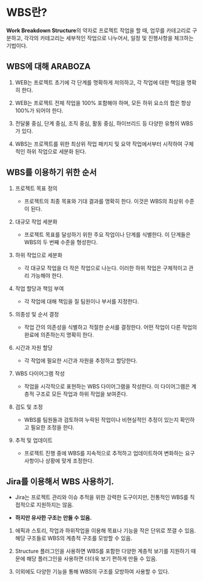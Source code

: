 # WBS란?

**Work Breakdown Structure**의 약자로 프로젝트 작업을 할 때, 업무를 카테고리로 구분하고, 각각의 카테고리는 세부적인 작업으로 나누어서, 일정 및 진행사항을 체크하는 기법이다.

## WBS에 대해 ARABOZA

1. WEB는 프로젝트 초기에 각 단계를 명확하게 저의하고, 각 작업에 대한 책임을 명확히 한다.

2. WEB는 프로젝트 전체 작업을 100% 포함해야 하며, 모든 하위 요소의 합은 항상 100%가 되어야 한다.

3. 전달물 중심, 단계 중심, 조직 중심, 활동 중심, 하이브리드 등 다양한 유형의 WBS가 있다.

4. WBS는 프로젝트를 위한 최상위 작업 패키지 및 요약 작업에서부터 시작하여 구체적인 하위 작업으로 세분화 된다.

## WBS를 이용하기 위한 순서

1. 프로젝트 목표 정의

	- 프로젝트의 최종 목표와 기대 결과를 명확히 한다. 이것은 WBS의 최상위 수준이 된다.

2. 대규모 작업 세분화

	- 프로젝트 목표를 달성하기 위한 주요 작업이나 단계를 식별한다. 이 단계들은 WBS의 두 번째 수준을 형성한다.

3. 하위 작업으로 세분화

	- 각 대규모 작업을 더 작은 작업으로 나눈다. 이러한 하위 작업은 구체적이고 관리 가능해야 한다.

4. 작업 할당과 책임 부여

	- 각 작업에 대해 책임을 질 팀원이나 부서를 지정한다.

5. 의종성 및 순서 결정

	- 작업 간의 의존성을 식별하고 적절한 순서를 결정한다. 어떤 작업이 다른 작업의 완료에 의존하는지 명확히 한다.

6. 시간과 자원 할당

	- 각 작업에 필요한 시간과 자원을 추정하고 할당한다.

7. WBS 다이어그램 작성

	- 작업을 시각적으로 표현하는 WBS 다이어그램을 작성한다. 이 다이어그램은 계층적 구조로 모든 작업과 하위 작업을 보여준다.

8. 검도 및 조정

	- WBS를 팀원들과 검토하여 누락된 작업이나 비현실적인 추정이 있는지 확인하고 필요한 조정을 한다.

9. 추적 및 업데이트

	- 프로젝트 진행 중에 WBS를 지속적으로 추적하고 업데이트하여 변화하는 요구 사항이나 상황에 맞게 조정한다.

## Jira를 이용해서 WBS 사용하기.

- Jira는 프로젝트 관리와 이슈 추적을 위한 강력한 도구이지만, 전통적인 WBS를 직접적으로 지원하지는 않음.

- __하지만 유사한 구조는 만들 수 있음.__

1. 에픽과 스토리, 작업과 하위작업을 이용해 목표나 기능을 작은 단위로 쪼갤 수 있음. 해당 구조들로 WBS의 계층적 구조를 모방할 수 있음.

2. Structure 플러그인을 사용하면 WBS를 포함한 다양한 계층적 보기를 지원하기 때문에 해당 플러그인을 사용하면 더더욱 보기 편하게 만들 수 있음.

3. 이외에도 다양한 기능을 통해 WBS의 구조를 모방하여 사용할 수 있다.
